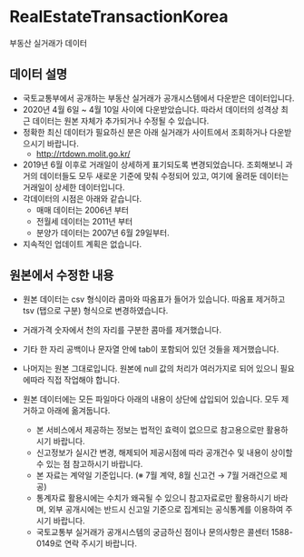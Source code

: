 # RealEstateTransactionKorea
 부동산 실거래가 데이터

## 데이터 설명
- 국토교통부에서 공개하는 부동산 실거래가 공개시스템에서 다운받은 데이터입니다.
- 2020년 4월 6일 ~ 4월 10일 사이에 다운받았습니다. 따라서 데이터의 성격상 최근 데이터는 원본 자체가 추가되거나 수정될 수 있습니다.
- 정확한 최신 데이터가 필요하신 분은 아래 실거래가 사이트에서 조회하거나 다운받으시기 바랍니다.
  -  http://rtdown.molit.go.kr/
- 2019년 6월 이후로 거래일이 상세하게 표기되도록 변경되었습니다. 조회해보니 과거의 데이터들도 모두 새로운 기준에 맞춰 수정되어 있고, 여기에 올려둔 데이터는 거래일이 상세한 데이터입니다.
- 각데이터의 시점은 아래와 같습니다.
  - 매매 데이터는 2006년 부터
  - 전월세 데이터는 2011년 부터
  - 분양가 데이터는 2007년 6월 29일부터.
- 지속적인 업데이트 계획은 없습니다.


## 원본에서 수정한 내용
- 원본 데이터는 csv 형식이라 콤마와 따옴표가 들어가 있습니다. 따옴표 제거하고 tsv (탭으로 구분) 형식으로 변경하였습니다.
- 거래가격 숫자에서 천의 자리를 구분한 콤마를 제거했습니다.
- 기타 한 자리 공백이나 문자열 안에 tab이 포함되어 있던 것들을 제거했습니다.
- 나머지는 원본 그대로입니다. 원본에 null 값의 처리가 여러가지로 되어 있으니 필요에따라 직접 작업해야 합니다.
- 원본 데이터에는 모든 파일마다 아래의 내용이 상단에 삽입되어 있습니다. 모두 제거하고 아래에 옮겨둡니다.

  - 본 서비스에서 제공하는 정보는 법적인 효력이 없으므로 참고용으로만 활용하시기 바랍니다.
  - 신고정보가 실시간 변경, 해제되어 제공시점에 따라 공개건수 및 내용이 상이할 수 있는 점 참고하시기 바랍니다.
  - 본 자료는 계약일 기준입니다. (※ 7월 계약, 8월 신고건 → 7월 거래건으로  제공)
  - 통계자료 활용시에는 수치가 왜곡될 수 있으니 참고자료로만 활용하시기  바라며,  외부 공개시에는 반드시 신고일 기준으로 집계되는 공식통계를 이용하여 주시기 바랍니다.
  - 국토교통부 실거래가 공개시스템의 궁금하신 점이나 문의사항은 콜센터 1588-0149로 연락 주시기 바랍니다.

